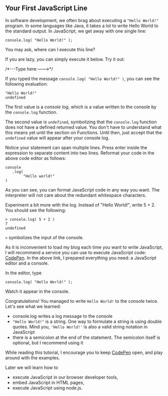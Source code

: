 ## Your First JavaScript Line

In software development, we often brag about executing a `"Hello World!"` program. In some languages like Java, it takes a lot to write Hello World to the standard output.  In JavaScript, we get away with one single line:

```
console.log( "Hello World!" );
```

You may ask, where can I execute this line? 

If you are lazy, you can simply execute it below. Try it out:

<div class="klipse">
/*---Type here:--->*/
</div>

If you typed the message `console.log( "Hello World!" )`, you can see the following evaluation:

```
"Hello World!"
undefined
```

The first value is a *console log*, which is a value written to the console by the `console.log` function.

The second value is `undefined`, symbolizing that the `console.log` function does not have a defined returned value. You don't have to understand what this means yet until the section on Functions. Until then, just accept that the `undefined` value will appear after your console log.

Notice your statement can span multiple lines. Press enter inside the expression to separate content into two lines. Reformat your code in the above code editor as follows:

```
console
   .log(
        "Hello world!"
)
```

As you can see, you can format JavaScript code in any way you want. The interpreter will not care about the redundant whitespace characters.

Experiment a bit more with the log. Instead of "Hello World!", write 5 + 2. You should see the following:

```
> console.log( 5 + 2 )
7
undefined
```

`>` symbolizes the input of the console. 

As it is inconvenient to load my blog each time you want to write JavaScript, I will recommend a service you can use to execute JavaScript code: [CodePen](https://codepen.io/pen/?editors=0012). In the above link, I prepared everything you need: a JavaScript editor and a console.

In the editor, type

```
console.log( "Hello World!" );
```

Watch it appear in the console.

Congratulations! You managed to write `Hello World!` to the console twice. Let's see what we learned:

- console.log writes a log message to the console
- `"Hello World!"` is a string. One way to formulate a string is using double quotes. Mind you, `'Hello World!'` is also a valid string notation in JavaScript
- there is a semicolon at the end of the statement. The semicolon itself is optional, but I recommend using it

While reading this tutorial, I encourage you to keep [CodePen](https://codepen.io/pen/?editors=0012) open, and play around with the examples.

Later we will learn how to 

- execute JavaScript in our browser developer tools,
- embed JavaScript in HTML pages,
- execute JavaScript using node.js.
